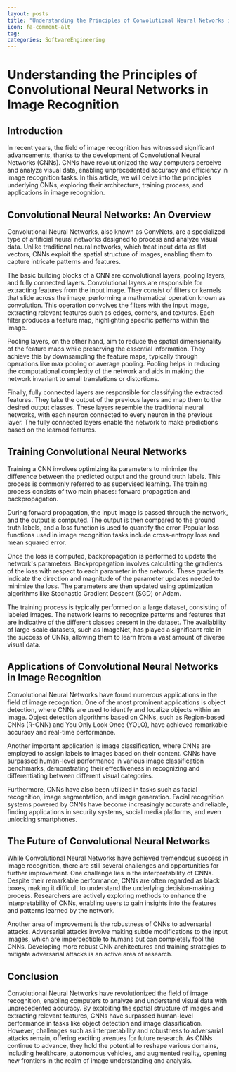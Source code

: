 ```yaml
---
layout: posts
title: "Understanding the Principles of Convolutional Neural Networks in Image Recognition"
icon: fa-comment-alt
tag:      
categories: SoftwareEngineering
---
```



# Understanding the Principles of Convolutional Neural Networks in Image Recognition

## Introduction

In recent years, the field of image recognition has witnessed significant advancements, thanks to the development of Convolutional Neural Networks (CNNs). CNNs have revolutionized the way computers perceive and analyze visual data, enabling unprecedented accuracy and efficiency in image recognition tasks. In this article, we will delve into the principles underlying CNNs, exploring their architecture, training process, and applications in image recognition.

## Convolutional Neural Networks: An Overview

Convolutional Neural Networks, also known as ConvNets, are a specialized type of artificial neural networks designed to process and analyze visual data. Unlike traditional neural networks, which treat input data as flat vectors, CNNs exploit the spatial structure of images, enabling them to capture intricate patterns and features.

The basic building blocks of a CNN are convolutional layers, pooling layers, and fully connected layers. Convolutional layers are responsible for extracting features from the input image. They consist of filters or kernels that slide across the image, performing a mathematical operation known as convolution. This operation convolves the filters with the input image, extracting relevant features such as edges, corners, and textures. Each filter produces a feature map, highlighting specific patterns within the image.

Pooling layers, on the other hand, aim to reduce the spatial dimensionality of the feature maps while preserving the essential information. They achieve this by downsampling the feature maps, typically through operations like max pooling or average pooling. Pooling helps in reducing the computational complexity of the network and aids in making the network invariant to small translations or distortions.

Finally, fully connected layers are responsible for classifying the extracted features. They take the output of the previous layers and map them to the desired output classes. These layers resemble the traditional neural networks, with each neuron connected to every neuron in the previous layer. The fully connected layers enable the network to make predictions based on the learned features.

## Training Convolutional Neural Networks

Training a CNN involves optimizing its parameters to minimize the difference between the predicted output and the ground truth labels. This process is commonly referred to as supervised learning. The training process consists of two main phases: forward propagation and backpropagation.

During forward propagation, the input image is passed through the network, and the output is computed. The output is then compared to the ground truth labels, and a loss function is used to quantify the error. Popular loss functions used in image recognition tasks include cross-entropy loss and mean squared error.

Once the loss is computed, backpropagation is performed to update the network's parameters. Backpropagation involves calculating the gradients of the loss with respect to each parameter in the network. These gradients indicate the direction and magnitude of the parameter updates needed to minimize the loss. The parameters are then updated using optimization algorithms like Stochastic Gradient Descent (SGD) or Adam.

The training process is typically performed on a large dataset, consisting of labeled images. The network learns to recognize patterns and features that are indicative of the different classes present in the dataset. The availability of large-scale datasets, such as ImageNet, has played a significant role in the success of CNNs, allowing them to learn from a vast amount of diverse visual data.

## Applications of Convolutional Neural Networks in Image Recognition

Convolutional Neural Networks have found numerous applications in the field of image recognition. One of the most prominent applications is object detection, where CNNs are used to identify and localize objects within an image. Object detection algorithms based on CNNs, such as Region-based CNNs (R-CNN) and You Only Look Once (YOLO), have achieved remarkable accuracy and real-time performance.

Another important application is image classification, where CNNs are employed to assign labels to images based on their content. CNNs have surpassed human-level performance in various image classification benchmarks, demonstrating their effectiveness in recognizing and differentiating between different visual categories.

Furthermore, CNNs have also been utilized in tasks such as facial recognition, image segmentation, and image generation. Facial recognition systems powered by CNNs have become increasingly accurate and reliable, finding applications in security systems, social media platforms, and even unlocking smartphones.

## The Future of Convolutional Neural Networks

While Convolutional Neural Networks have achieved tremendous success in image recognition, there are still several challenges and opportunities for further improvement. One challenge lies in the interpretability of CNNs. Despite their remarkable performance, CNNs are often regarded as black boxes, making it difficult to understand the underlying decision-making process. Researchers are actively exploring methods to enhance the interpretability of CNNs, enabling users to gain insights into the features and patterns learned by the network.

Another area of improvement is the robustness of CNNs to adversarial attacks. Adversarial attacks involve making subtle modifications to the input images, which are imperceptible to humans but can completely fool the CNNs. Developing more robust CNN architectures and training strategies to mitigate adversarial attacks is an active area of research.

## Conclusion

Convolutional Neural Networks have revolutionized the field of image recognition, enabling computers to analyze and understand visual data with unprecedented accuracy. By exploiting the spatial structure of images and extracting relevant features, CNNs have surpassed human-level performance in tasks like object detection and image classification. However, challenges such as interpretability and robustness to adversarial attacks remain, offering exciting avenues for future research. As CNNs continue to advance, they hold the potential to reshape various domains, including healthcare, autonomous vehicles, and augmented reality, opening new frontiers in the realm of image understanding and analysis.
